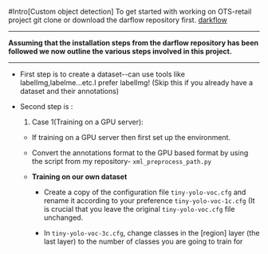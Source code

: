 #Intro[Custom object detection]
To get started with working on OTS-retail project git clone or download the darflow repository first. [darkflow](https://github.com/thtrieu/darkflow.git)

---

**Assuming that the installation steps from the darflow repository has been followed we now outline the various steps involved in this project.**

---
- First step is to create a dataset--can use tools like labelImg,labelme...etc.I prefer labelImg! (Skip this if you already have a dataset and their annotations)

- Second step is :

  1. Case 1(Training on a GPU server):

    - If training on a GPU server then first set up the environment.

    - Convert the annotations format to the GPU based format by using the script from my repository- ```xml_preprocess_path.py```

    - **Training on our own dataset**

      - Create a copy of the configuration file ```tiny-yolo-voc.cfg``` and rename it according to your preference ```tiny-yolo-voc-1c.cfg``` (It is crucial that you leave the original ```tiny-yolo-voc.cfg``` file unchanged.

      - In ```tiny-yolo-voc-3c.cfg```, change classes in the [region] layer (the last layer) to the number of classes you are going to train for 
